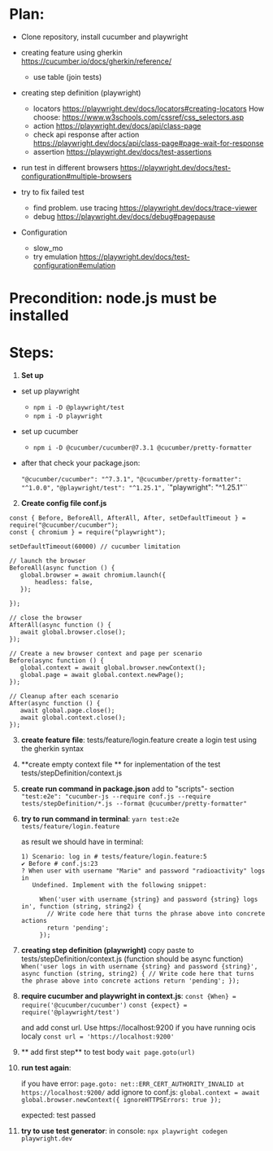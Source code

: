# Plan:

- Clone repository, install cucumber and playwright
 
- creating feature using gherkin https://cucumber.io/docs/gherkin/reference/
	- use table (join tests)

- creating step definition (playwright)
	- locators https://playwright.dev/docs/locators#creating-locators How choose: https://www.w3schools.com/cssref/css_selectors.asp
	- action https://playwright.dev/docs/api/class-page
	- check api response after action https://playwright.dev/docs/api/class-page#page-wait-for-response
	- assertion https://playwright.dev/docs/test-assertions

- run test in different browsers https://playwright.dev/docs/test-configuration#multiple-browsers

- try to fix failed test
	- find problem. use tracing https://playwright.dev/docs/trace-viewer
	- debug https://playwright.dev/docs/debug#pagepause

- Configuration
	- slow_mo
	- try emulation https://playwright.dev/docs/test-configuration#emulation




# Precondition: node.js must be installed

# Steps:

1. **Set up** 

- set up playwright
	- `npm i -D @playwright/test`
	- `npm i -D playwright` 

- set up cucumber
	- `npm i -D @cucumber/cucumber@7.3.1 @cucumber/pretty-formatter`

- after that check your package.json: 
		
	`"@cucumber/cucumber": "^7.3.1",`
	`"@cucumber/pretty-formatter": "^1.0.0",`
    	`"@playwright/test": "^1.25.1",`
    	`"playwright": "^1.25.1"``


2. **Create config file conf.js**
```
const { Before, BeforeAll, AfterAll, After, setDefaultTimeout } = require("@cucumber/cucumber");
const { chromium } = require("playwright"); 

setDefaultTimeout(60000) // cucumber limitation

// launch the browser
BeforeAll(async function () {
   global.browser = await chromium.launch({
       headless: false,
   });

});

// close the browser
AfterAll(async function () {
   await global.browser.close();
});

// Create a new browser context and page per scenario
Before(async function () {
   global.context = await global.browser.newContext();
   global.page = await global.context.newPage();
});

// Cleanup after each scenario
After(async function () {
   await global.page.close();
   await global.context.close();
});
```


3. **create feature file**: tests/feature/login.feature 
	create a login test using the gherkin syntax

4. **create empty context file ** for inplementation of the test tests/stepDefinition/context.js

5. **create run command in package.json** 
	add to "scripts"- section
    	`"test:e2e": "cucumber-js --require conf.js --require tests/stepDefinition/*.js --format @cucumber/pretty-formatter"`
  	
6. **try to run command in terminal**:
	`yarn test:e2e tests/feature/login.feature`

	as result we should have in terminal:
	```
	1) Scenario: log in # tests/feature/login.feature:5
   	✔ Before # conf.js:23
   	? When user with username "Marie" and password "radioactivity" logs in
       Undefined. Implement with the following snippet:

         When('user with username {string} and password {string} logs in', function (string, string2) {
           // Write code here that turns the phrase above into concrete actions
           return 'pending';
         });
	```

7. **creating step definition (playwright)**
	copy paste to tests/stepDefinition/context.js (function should be async function)
		```When('user logs in with username {string} and password {string}', async function (string, string2) {
           	// Write code here that turns the phrase above into concrete actions
           	return 'pending';
         	});```

8. **require cucumber and playwright in context.js**:
	`const {When} = require('@cucumber/cucumber')`
	`const {expect} = require('@playwright/test')`
	
	and add const url. Use https://localhost:9200 if you have running ocis localy
 	`const url = 'https://localhost:9200'`

9. ** add first step** to test body
	`wait page.goto(url)`

10. **run test again**:

	if you have error: `page.goto: net::ERR_CERT_AUTHORITY_INVALID at https://localhost:9200/`
		add ignore to conf.js: `global.context = await global.browser.newContext({ ignoreHTTPSErrors: true });`

	expected: test passed

11. **try to use test generator**:
	in console: `npx playwright codegen playwright.dev`
